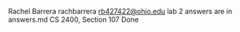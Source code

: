 Rachel Barrera
rachbarrera
rb427422@ohio.edu
lab 2 answers are in answers.md
CS 2400, Section 107
Done
